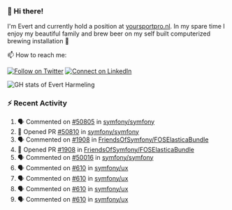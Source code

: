 ### :wave: Hi there!

I'm Evert and currently hold a position at [yoursportpro.nl](https://yoursportpro.nl). In my spare time I enjoy my beautiful family and brew beer on my self built computerized brewing installation 🍺

📫 How to reach me:

[![Follow on Twitter](https://img.shields.io/badge/--twitter?label=Twitter&logo=Twitter&style=social)](https://twitter.com/evertjes) [![Connect on LinkedIn](https://img.shields.io/badge/--linkedin?label=LinkedIn&logo=LinkedIn&style=social)](https://www.linkedin.com/in/evertharmeling)

<img src="https://github-readme-stats.vercel.app/api?username=evertharmeling&show_icons=true&theme=vue&include_all_commits=true" alt="GH stats of Evert Harmeling"/>

### :zap: Recent Activity

<!--START_SECTION:activity-->
1. 🗣 Commented on [#50805](https://github.com/symfony/symfony/issues/50805) in [symfony/symfony](https://github.com/symfony/symfony)
2. 💪 Opened PR [#50810](https://github.com/symfony/symfony/pull/50810) in [symfony/symfony](https://github.com/symfony/symfony)
3. 🗣 Commented on [#1908](https://github.com/FriendsOfSymfony/FOSElasticaBundle/issues/1908) in [FriendsOfSymfony/FOSElasticaBundle](https://github.com/FriendsOfSymfony/FOSElasticaBundle)
4. 💪 Opened PR [#1908](https://github.com/FriendsOfSymfony/FOSElasticaBundle/pull/1908) in [FriendsOfSymfony/FOSElasticaBundle](https://github.com/FriendsOfSymfony/FOSElasticaBundle)
5. 🗣 Commented on [#50016](https://github.com/symfony/symfony/issues/50016) in [symfony/symfony](https://github.com/symfony/symfony)
6. 🗣 Commented on [#610](https://github.com/symfony/ux/issues/610) in [symfony/ux](https://github.com/symfony/ux)
7. 🗣 Commented on [#610](https://github.com/symfony/ux/issues/610) in [symfony/ux](https://github.com/symfony/ux)
8. 🗣 Commented on [#610](https://github.com/symfony/ux/issues/610) in [symfony/ux](https://github.com/symfony/ux)
9. 🗣 Commented on [#610](https://github.com/symfony/ux/issues/610) in [symfony/ux](https://github.com/symfony/ux)
<!--END_SECTION:activity-->

<!--
**evertharmeling/evertharmeling** is a ✨ _special_ ✨ repository because its `README.md` (this file) appears on your GitHub profile.

Here are some ideas to get you started:

- 🔭 I’m currently working on ...
- 🌱 I’m currently learning ...
- 👯 I’m looking to collaborate on ...
- 🤔 I’m looking for help with ...
- 💬 Ask me about ...
- 📫 How to reach me: ...
- 😄 Pronouns: ...
- ⚡ Fun fact: ...
-->
